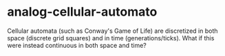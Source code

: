 # analog-cellular-automato
Cellular automata (such as Conway's Game of Life) are discretized in both space (discrete grid squares) and in time (generations/ticks). What if this were instead continuous in both space and time?
